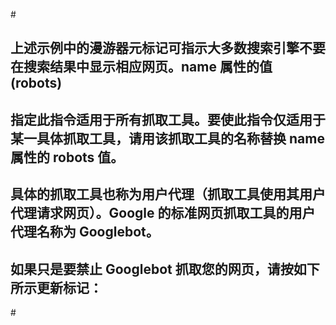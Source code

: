 #<meta name="robots" content="noindex">
## 上述示例中的漫游器元标记可指示大多数搜索引擎不要在搜索结果中显示相应网页。name 属性的值 (robots) 
## 指定此指令适用于所有抓取工具。要使此指令仅适用于某一具体抓取工具，请用该抓取工具的名称替换 name 属性的 robots 值。
## 具体的抓取工具也称为用户代理（抓取工具使用其用户代理请求网页）。Google 的标准网页抓取工具的用户代理名称为 Googlebot。
## 如果只是要禁止 Googlebot 抓取您的网页，请按如下所示更新标记：
#<meta name="googlebot" content="noindex" />
